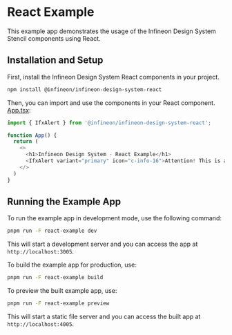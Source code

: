 # React Example
This example app demonstrates the usage of the Infineon Design System Stencil components using React.

## Installation and Setup
First, install the Infineon Design System React components in your project.
```bash
npm install @infineon/infineon-design-system-react
```

Then, you can import and use the components in your React component.
[App.tsx](./src/App.tsx):
```javascript
import { IfxAlert } from '@infineon/infineon-design-system-react';

function App() {
  return (
    <>
      <h1>Infineon Design System - React Example</h1>
      <IfxAlert variant="primary" icon="c-info-16">Attention! This is an alert message — check it out!</IfxAlert>
    </>
  )
} 
```

## Running the Example App
To run the example app in development mode, use the following command:
```bash
pnpm run -F react-example dev
```
This will start a development server and you can access the app at `http://localhost:3005`.

To build the example app for production, use:
```bash
pnpm run -F react-example build
```

To preview the built example app, use:
```bash
pnpm run -F react-example preview
```
This will start a static file server and you can access the built app at `http://localhost:4005`.
